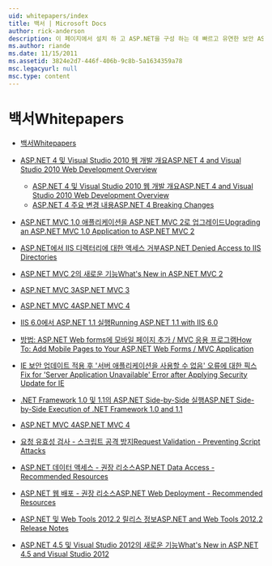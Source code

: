```yaml
---
uid: whitepapers/index
title: 백서 | Microsoft Docs
author: rick-anderson
description: 이 페이지에서 설치 하 고 ASP.NET을 구성 하는 데 빠르고 유연한 보안 ASP.NET 응용 프로그램을 작성 하는 데 도움이 하는 백서를 찾을 수 있습니다.
ms.author: riande
ms.date: 11/15/2011
ms.assetid: 3824e2d7-446f-406b-9c8b-5a1634359a78
msc.legacyurl: null
msc.type: content
---
```

<a name="whitepapers"></a><span data-ttu-id="b8f53-103">백서</span><span class="sxs-lookup"><span data-stu-id="b8f53-103">Whitepapers</span></span>
====================
- [<span data-ttu-id="b8f53-104">백서</span><span class="sxs-lookup"><span data-stu-id="b8f53-104">Whitepapers</span></span>](overview.md)
- [<span data-ttu-id="b8f53-105">ASP.NET 4 및 Visual Studio 2010 웹 개발 개요</span><span class="sxs-lookup"><span data-stu-id="b8f53-105">ASP.NET 4 and Visual Studio 2010 Web Development Overview</span></span>](aspnet4/index.md)

    - [<span data-ttu-id="b8f53-106">ASP.NET 4 및 Visual Studio 2010 웹 개발 개요</span><span class="sxs-lookup"><span data-stu-id="b8f53-106">ASP.NET 4 and Visual Studio 2010 Web Development Overview</span></span>](aspnet4/overview.md)
    - [<span data-ttu-id="b8f53-107">ASP.NET 4 주요 변경 내용</span><span class="sxs-lookup"><span data-stu-id="b8f53-107">ASP.NET 4 Breaking Changes</span></span>](aspnet4/breaking-changes.md)
- [<span data-ttu-id="b8f53-108">ASP.NET MVC 1.0 애플리케이션을 ASP.NET MVC 2로 업그레이드</span><span class="sxs-lookup"><span data-stu-id="b8f53-108">Upgrading an ASP.NET MVC 1.0 Application to ASP.NET MVC 2</span></span>](aspnet-mvc2-upgrade-notes.md)
- [<span data-ttu-id="b8f53-109">ASP.NET에서 IIS 디렉터리에 대한 액세스 거부</span><span class="sxs-lookup"><span data-stu-id="b8f53-109">ASP.NET Denied Access to IIS Directories</span></span>](denied-access-to-iis-directories.md)
- [<span data-ttu-id="b8f53-110">ASP.NET MVC 2의 새로운 기능</span><span class="sxs-lookup"><span data-stu-id="b8f53-110">What's New in ASP.NET MVC 2</span></span>](what-is-new-in-aspnet-mvc.md)
- [<span data-ttu-id="b8f53-111">ASP.NET MVC 3</span><span class="sxs-lookup"><span data-stu-id="b8f53-111">ASP.NET MVC 3</span></span>](mvc3-release-notes.md)
- [<span data-ttu-id="b8f53-112">ASP.NET MVC 4</span><span class="sxs-lookup"><span data-stu-id="b8f53-112">ASP.NET MVC 4</span></span>](mvc4-beta-release-notes.md)
- [<span data-ttu-id="b8f53-113">IIS 6.0에서 ASP.NET 1.1 실행</span><span class="sxs-lookup"><span data-stu-id="b8f53-113">Running ASP.NET 1.1 with IIS 6.0</span></span>](aspnet-and-iis6.md)
- [<span data-ttu-id="b8f53-114">방법: ASP.NET Web forms에 모바일 페이지 추가 / MVC 응용 프로그램</span><span class="sxs-lookup"><span data-stu-id="b8f53-114">How To: Add Mobile Pages to Your ASP.NET Web Forms / MVC Application</span></span>](add-mobile-pages-to-your-aspnet-web-forms-mvc-application.md)
- [<span data-ttu-id="b8f53-115">IE 보안 업데이트 적용 후 '서버 애플리케이션을 사용할 수 없음' 오류에 대한 픽스</span><span class="sxs-lookup"><span data-stu-id="b8f53-115">Fix for 'Server Application Unavailable' Error after Applying Security Update for IE</span></span>](ms03-32-issue.md)
- [<span data-ttu-id="b8f53-116">.NET Framework 1.0 및 1.1의 ASP.NET Side-by-Side 실행</span><span class="sxs-lookup"><span data-stu-id="b8f53-116">ASP.NET Side-by-Side Execution of .NET Framework 1.0 and 1.1</span></span>](side-by-side-with-10.md)
- [<span data-ttu-id="b8f53-117">ASP.NET MVC 4</span><span class="sxs-lookup"><span data-stu-id="b8f53-117">ASP.NET MVC 4</span></span>](mvc4-release-notes.md)
- [<span data-ttu-id="b8f53-118">요청 유효성 검사 - 스크립트 공격 방지</span><span class="sxs-lookup"><span data-stu-id="b8f53-118">Request Validation - Preventing Script Attacks</span></span>](request-validation.md)
- [<span data-ttu-id="b8f53-119">ASP.NET 데이터 액세스 - 권장 리소스</span><span class="sxs-lookup"><span data-stu-id="b8f53-119">ASP.NET Data Access - Recommended Resources</span></span>](aspnet-data-access-content-map.md)
- [<span data-ttu-id="b8f53-120">ASP.NET 웹 배포 - 권장 리소스</span><span class="sxs-lookup"><span data-stu-id="b8f53-120">ASP.NET Web Deployment - Recommended Resources</span></span>](aspnet-web-deployment-content-map.md)
- [<span data-ttu-id="b8f53-121">ASP.NET 및 Web Tools 2012.2 릴리스 정보</span><span class="sxs-lookup"><span data-stu-id="b8f53-121">ASP.NET and Web Tools 2012.2 Release Notes</span></span>](aspnet-and-web-tools-20122-release-notes.md)
- [<span data-ttu-id="b8f53-122">ASP.NET 4.5 및 Visual Studio 2012의 새로운 기능</span><span class="sxs-lookup"><span data-stu-id="b8f53-122">What's New in ASP.NET 4.5 and Visual Studio 2012</span></span>](whats-new-in-aspnet-45-and-visual-studio-2012.md)
